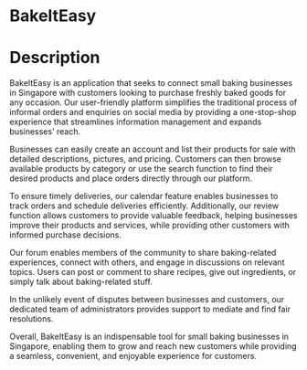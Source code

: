 # BakeItEasy

# Description
BakeItEasy is an application that seeks to connect small baking businesses in Singapore with customers looking to purchase freshly baked goods for any occasion. Our user-friendly platform simplifies the traditional process of informal orders and enquiries on social media by providing a one-stop-shop experience that streamlines information management and expands businesses' reach.

Businesses can easily create an account and list their products for sale with detailed descriptions, pictures, and pricing. Customers can then browse available products by category or use the search function to find their desired products and place orders directly through our platform.

To ensure timely deliveries, our calendar feature enables businesses to track orders and schedule deliveries efficiently. Additionally, our review function allows customers to provide valuable feedback, helping businesses improve their products and services, while providing other customers with informed purchase decisions.

Our forum enables members of the community to share baking-related experiences, connect with others, and engage in discussions on relevant topics. Users can post or comment to share recipes, give out ingredients, or simply talk about baking-related stuff.

In the unlikely event of disputes between businesses and customers, our dedicated team of administrators provides support to mediate and find fair resolutions.

Overall, BakeItEasy is an indispensable tool for small baking businesses in Singapore, enabling them to grow and reach new customers while providing a seamless, convenient, and enjoyable experience for customers.
